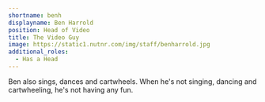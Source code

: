 ```yaml
---
shortname: benh
displayname: Ben Harrold
position: Head of Video
title: The Video Guy
image: https://static1.nutnr.com/img/staff/benharrold.jpg
additional_roles:
  - Has a Head
---
```


Ben also sings, dances and cartwheels. When he's
not singing, dancing and cartwheeling,
he's not having any fun.
